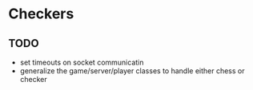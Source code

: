 Checkers
========

## TODO
 * set timeouts on socket communicatin
 * generalize the game/server/player classes to handle either chess or checker 

